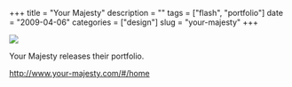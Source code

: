 +++
title = "Your Majesty"
description = ""
tags = ["flash", "portfolio"]
date = "2009-04-06"
categories = ["design"]
slug = "your-majesty"
+++


 

  <div id="screens-thumbs" class="clearfix">
    <div class="txt-center" id="design-submission"><a href="http://www.your-majesty.com/#/home"><img id='bluga-thumbnail-1554' class='bluga-thumbnail large' src='//media.konigi.com/bluga/
wt49da2c868cf74.jpg'/></a></div>  
  </div>   
<p>Your Majesty releases their portfolio.</p>
<p><a href="http://www.your-majesty.com/#/home">http://www.your-majesty.com/#/home</a></p>




